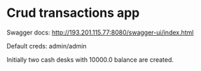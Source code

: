# Crud transactions app

Swagger docs: http://193.201.115.77:8080/swagger-ui/index.html

Default creds: admin/admin

Initially two cash desks with 10000.0 balance are created.
